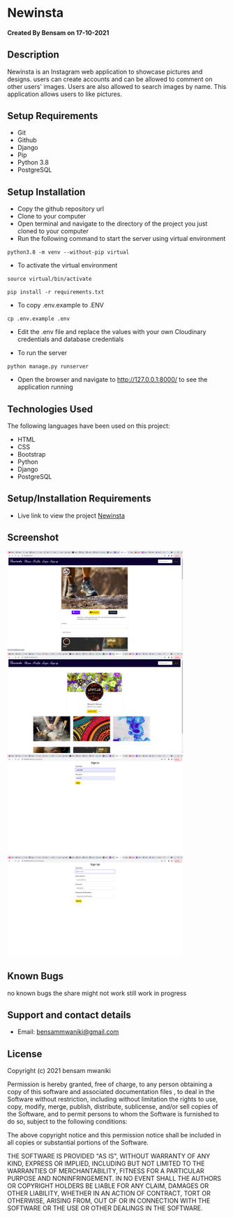 # Newinsta

#### Created By Bensam on 17-10-2021

## Description

Newinsta is an Instagram web application to showcase pictures and designs. users can create accounts and can be allowed to comment on other users' images. Users are also allowed to search images by name. This application allows users to like pictures.

## Setup Requirements

- Git
- Github
- Django 
- Pip
- Python 3.8
- PostgreSQL

## Setup Installation

- Copy the github repository url
- Clone to your computer
- Open terminal and navigate to the directory of the project you just cloned to your computer
- Run the following command to start the server using virtual environment

```
python3.8 -m venv --without-pip virtual
```

- To activate the virtual environment

```
source virtual/bin/activate
```

```
pip install -r requirements.txt
```

- To copy .env.example to .ENV

```
cp .env.example .env
```

- Edit the .env file and replace the values with your own Cloudinary credentials and database credentials

- To run the server

```
python manage.py runserver

```


- Open the browser and navigate to http://127.0.0.1:8000/ to see the application running

## Technologies Used

The following languages have been used on this project:

- HTML
- CSS
- Bootstrap
- Python
- Django
- PostgreSQL

## Setup/Installation Requirements

- Live link to view the project <a target="_blank" href="https://beninstapp.herokuapp.com/">Newinsta</a>

## Screenshot

  <img src="./static/img/1.png" width="80%">
    <img src="./static/img/2.png" width="80%">
  <img src="./static/img/3.png" width="80%">
  <img src="./static/img/4.png" width="80%">


    
## Known Bugs

no known bugs
the share might not work still work in progress

## Support and contact details
- Email: bensammwaniki@gmail.com

## License

Copyright (c) 2021 bensam mwaniki

Permission is hereby granted, free of charge, to any person obtaining a copy
of this software and associated documentation files , to deal
in the Software without restriction, including without limitation the rights
to use, copy, modify, merge, publish, distribute, sublicense, and/or sell
copies of the Software, and to permit persons to whom the Software is
furnished to do so, subject to the following conditions:

The above copyright notice and this permission notice shall be included in all
copies or substantial portions of the Software.

THE SOFTWARE IS PROVIDED "AS IS", WITHOUT WARRANTY OF ANY KIND, EXPRESS OR
IMPLIED, INCLUDING BUT NOT LIMITED TO THE WARRANTIES OF MERCHANTABILITY,
FITNESS FOR A PARTICULAR PURPOSE AND NONINFRINGEMENT. IN NO EVENT SHALL THE
AUTHORS OR COPYRIGHT HOLDERS BE LIABLE FOR ANY CLAIM, DAMAGES OR OTHER
LIABILITY, WHETHER IN AN ACTION OF CONTRACT, TORT OR OTHERWISE, ARISING FROM,
OUT OF OR IN CONNECTION WITH THE SOFTWARE OR THE USE OR OTHER DEALINGS IN THE
SOFTWARE.